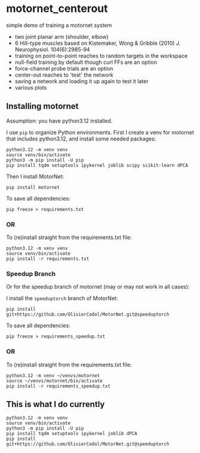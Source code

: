 # motornet_centerout

simple demo of training a motornet system

- two joint planar arm (shoulder, elbow)
- 6 Hill-type muscles based on Kistemaker, Wong & Gribble (2010) J. Neurophysiol. 104(6):2985-94
- training on point-to-point reaches to random targets in the workspace
- null-field training by default though curl FFs are an option
- force-channel probe trials are an option
- center-out reaches to 'test' the network
- saving a network and loading it up again to test it later
- various plots

## Installing motornet

Assumption: you have python3.12 installed.

I use `pip` to organize Python environments. First I create a venv for motornet that includes python3.12, and install some needed packages:

```{shell}
python3.12 -m venv venv
source venv/bin/activate
python3 -m pip install -U pip
pip install tqdm setuptools ipykernel joblib scipy scikit-learn dPCA
```

Then I install MotorNet:

```{shell}
pip install motornet
```

To save all dependencies:

```{shell}
pip freeze > requirements.txt
```

### OR

To (re)install straight from the requirements.txt file:
```{shell}
python3.12 -m venv venv
source venv/bin/activate
pip install -r requirements.txt
```

### Speedup Branch

Or for the speedup branch of motornet (may or may not work in all cases):

I install the `speeduptorch` branch of MotorNet:

```{shell}
pip install git+https://github.com/OlivierCodol/MotorNet.git@speeduptorch
```

To save all dependencies:

```{shell}
pip freeze > requirements_speedup.txt
```

### OR

To (re)install straight from the requirements.txt file:
```{shell}
python3.12 -m venv ~/venvs/motornet
source ~/venvs/motornet/bin/activate
pip install -r requirements_speedup.txt
```

## This is what I do currently

```{shell}
python3.12 -m venv venv
source venv/bin/activate
python3 -m pip install -U pip
pip install tqdm setuptools ipykernel joblib dPCA
pip install git+https://github.com/OlivierCodol/MotorNet.git@speeduptorch
```

